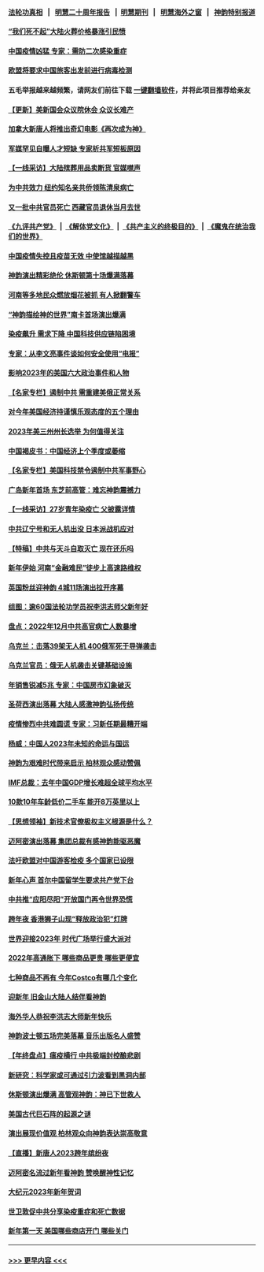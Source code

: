 #### [法轮功真相](https://github.com/gfw-breaker/truth/blob/master/README.md?t=0) &nbsp;&nbsp;|&nbsp;&nbsp; [明慧二十周年报告](https://github.com/gfw-breaker/mh-reports/blob/master/README.md?t=0) &nbsp;&nbsp;|&nbsp;&nbsp;[明慧期刊](https://github.com/gfw-breaker/mh-qikan) &nbsp;&nbsp;|&nbsp;&nbsp; [明慧海外之窗](https://github.com/gfw-breaker/mh-news/blob/master/README.md?t=0) &nbsp;&nbsp;|&nbsp;&nbsp; [神韵特别报道](https://github.com/gfw-breaker/mh-news/blob/master/shenyun.md?t=0)
#### [“我们死不起”大陆火葬价格暴涨引民愤](../pages/nf4514/n13898838.md?t=01042143) 
#### [中国疫情凶猛 专家：需防二次感染重症](../pages/nf4514/n13898805.md?t=01042143) 
#### [欧盟将要求中国旅客出发前进行病毒检测](../pages/nf4514/n13898750.md?t=01042143) 
#### 五毛举报越来越频繁，请网友们前往下载 [一键翻墙软件](https://github.com/gfw-breaker/ssr-accounts)，并将此项目推荐给亲友
#### [【更新】美新国会众议院休会 众议长难产](../pages/nf4514/n13898665.md?t=01042143) 
#### [加拿大新唐人将推出奇幻电影《再次成为神》](../pages/nf4514/n13898066.md?t=01042143) 
#### [军媒罕见自曝人才短缺 专家析共军短板原因](../pages/nf4514/n13897827.md?t=01042143) 
#### [【一线采访】大陆殡葬用品卖断货 官媒噤声](../pages/nf4514/n13898490.md?t=01042143) 
#### [为中共效力 纽约知名亲共侨领陈清泉病亡](../pages/nf4514/n13898317.md?t=01042143) 
#### [又一批中共官员死亡 西藏官员退休当月去世](../pages/nf4514/n13898452.md?t=01042143) 
#### [《九评共产党》](https://github.com/begood0513/9ping.md/blob/master/README.md) &nbsp;|&nbsp; [《解体党文化》](../../../../jtdwh.md/blob/master/README.md)  &nbsp;|&nbsp; [《共产主义的终极目的》](../../../../gczydzjmd.md/blob/master/README.md) &nbsp;|&nbsp; [《魔鬼在统治我们的世界》](../../../../mgztzwmdsj.md/blob/master/README.md) 
#### [中国疫情失控且疫苗无效 中使馆越描越黑](../pages/nf4514/n13898473.md?t=01042143) 
#### [神韵演出精彩绝伦 休斯顿第十场爆满落幕](../pages/nf4514/n13898475.md?t=01042143) 
#### [河南等多地民众燃放烟花被抓 有人掀翻警车](../pages/nf4514/n13898370.md?t=01042143) 
#### [“神韵描绘神的世界”南卡首场演出爆满](../pages/nf4514/n13898427.md?t=01042143) 
#### [染疫飙升 需求下降 中国科技供应链陷困境](../pages/nf4514/n13898224.md?t=01042143) 
#### [专家：从李文亮事件谈如何安全使用“电报”](../pages/nf4514/n13898184.md?t=01042143) 
#### [影响2023年的美国六大政治事件和人物](../pages/nf4514/n13898118.md?t=01042143) 
#### [【名家专栏】遏制中共 需重建美俄正常关系](../pages/nf4514/n13897979.md?t=01042143) 
#### [对今年美国经济持谨慎乐观态度的五个理由](../pages/nf4514/n13898130.md?t=01042143) 
#### [2023年美三州州长选举 为何值得关注](../pages/nf4514/n13898041.md?t=01042143) 
#### [中国褐皮书：中国经济上个季度或萎缩](../pages/nf4514/n13898091.md?t=01042143) 
#### [【名家专栏】美国科技禁令遏制中共军事野心](../pages/nf4514/n13896442.md?t=01042143) 
#### [广岛新年首场 东芝前高管：难忘神韵震撼力](../pages/nf4514/n13898090.md?t=01042143) 
#### [【一线采访】27岁青年染疫亡 父披露详情](../pages/nf4514/n13898068.md?t=01042143) 
#### [中共辽宁号和无人机出没 日本派战机应对](../pages/nf4514/n13897989.md?t=01042143) 
#### [【特稿】中共与天斗自取灭亡 现在还乐吗](../pages/nf4514/n13897482.md?t=01042143) 
#### [新年伊始 河南“金融难民”徒步上高速路维权](../pages/nf4514/n13897842.md?t=01042143) 
#### [英国粉丝迎神韵 4城11场演出拉开序幕](../pages/nf4514/n13897925.md?t=01042143) 
#### [组图：逾60国法轮功学员祝李洪志师父新年好](../pages/nf4514/n13890484.md?t=01042143) 
#### [盘点：2022年12月中共高官病亡人数暴增](../pages/nf4514/n13897373.md?t=01042143) 
#### [乌克兰：击落39架无人机 400俄军死于导弹袭击](../pages/nf4514/n13897857.md?t=01042143) 
#### [乌克兰官员：俄无人机袭击关键基础设施](../pages/nf4514/n13897758.md?t=01042143) 
#### [年销售锐减5兆 专家：中国房市幻象破灭](../pages/nf4514/n13897386.md?t=01042143) 
#### [圣荷西演出落幕 大陆人感激神韵弘扬传统](../pages/nf4514/n13897750.md?t=01042143) 
#### [疫情惨烈中共难圆谎 专家：习新任期最糟开端](../pages/nf4514/n13897471.md?t=01042143) 
#### [杨威：中国人2023年未知的命运与国运](../pages/nf4514/n13897508.md?t=01042143) 
#### [神韵为艰难时代带来启示 柏林观众感动赞佩](../pages/nf4514/n13897372.md?t=01042143) 
#### [IMF总裁：去年中国GDP增长难超全球平均水平](../pages/nf4514/n13897345.md?t=01042143) 
#### [10款10年车龄低价二手车 能开8万英里以上](../pages/nf4514/n13889391.md?t=01042143) 
#### [【思想领袖】新技术官僚极权主义根源是什么？](../pages/nf4514/n13874820.md?t=01042143) 
#### [迈阿密演出落幕 集团总裁有感神韵能驱恶魔](../pages/nf4514/n13897376.md?t=01042143) 
#### [法吁欧盟对中国游客检疫 多个国家已设限](../pages/nf4514/n13897260.md?t=01042143) 
#### [新年心声 首尔中国留学生要求共产党下台](../pages/nf4514/n13897286.md?t=01042143) 
#### [中共推“应阳尽阳”开放国门再令世界恐慌](../pages/nf4514/n13897268.md?t=01042143) 
#### [跨年夜 香港狮子山现“释放政治犯”灯牌](../pages/nf4514/n13896863.md?t=01042143) 
#### [世界迎接2023年 时代广场举行盛大派对](../pages/nf4514/n13897102.md?t=01042143) 
#### [2022年高通胀下 哪些商品更贵 哪些更便宜](../pages/nf4514/n13896574.md?t=01042143) 
#### [七种商品不再有 今年Costco有哪几个变化](../pages/nf4514/n13887450.md?t=01042143) 
#### [迎新年 旧金山大陆人结伴看神韵](../pages/nf4514/n13896827.md?t=01042143) 
#### [海外华人恭祝李洪志大师新年快乐](../pages/nf4514/n13896888.md?t=01042143) 
#### [神韵波士顿五场完美落幕 音乐出版名人盛赞](../pages/nf4514/n13896789.md?t=01042143) 
#### [【年终盘点】瘟疫横行 中共极端封控酿悲剧](../pages/nf4514/n13896504.md?t=01042143) 
#### [新研究：科学家或可通过引力波看到黑洞内部](../pages/nf4514/n13896600.md?t=01042143) 
#### [休斯顿演出爆满 高管观神韵：神已下世救人](../pages/nf4514/n13896766.md?t=01042143) 
#### [美国古代巨石阵的起源之谜](../pages/nf4514/n13896450.md?t=01042143) 
#### [演出展现价值观 柏林观众向神韵表达崇高敬意](../pages/nf4514/n13896611.md?t=01042143) 
#### [【直播】新唐人2023跨年缤纷夜](../pages/nf4514/n13894666.md?t=01042143) 
#### [迈阿密名流过新年看神韵 赞唤醒神性记忆](../pages/nf4514/n13896661.md?t=01042143) 
#### [大纪元2023年新年贺词](../pages/nf4514/n13894513.md?t=01042143) 
#### [世卫敦促中共分享染疫重症和死亡数据](../pages/nf4514/n13896494.md?t=01042143) 
#### [新年第一天 美国哪些商店开门 哪些关门](../pages/nf4514/n13896531.md?t=01042143) 

----
#### [ >>> 更早内容 <<< ](../indexes/nf4514-earlier.md)
